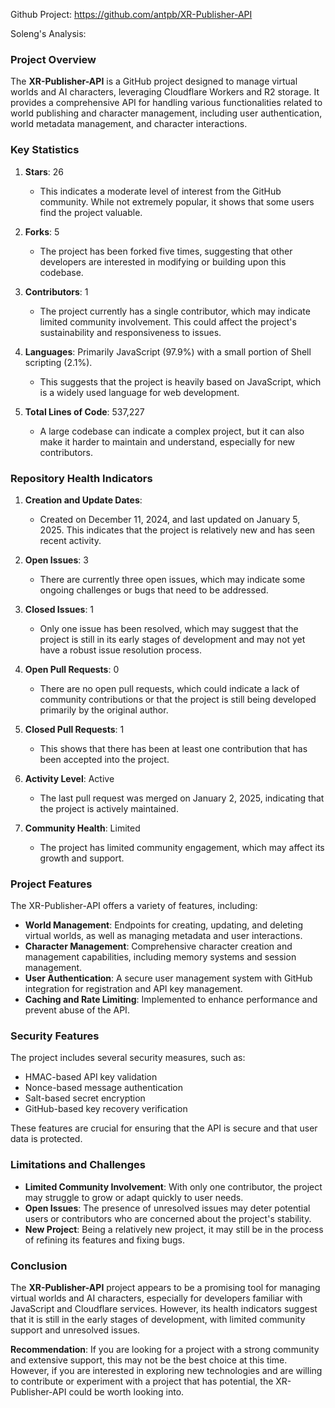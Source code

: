 Github Project: https://github.com/antpb/XR-Publisher-API

Soleng's Analysis:

### Project Overview

The **XR-Publisher-API** is a GitHub project designed to manage virtual worlds and AI characters, leveraging Cloudflare Workers and R2 storage. It provides a comprehensive API for handling various functionalities related to world publishing and character management, including user authentication, world metadata management, and character interactions.

### Key Statistics

1. **Stars**: 26
   - This indicates a moderate level of interest from the GitHub community. While not extremely popular, it shows that some users find the project valuable.

2. **Forks**: 5
   - The project has been forked five times, suggesting that other developers are interested in modifying or building upon this codebase.

3. **Contributors**: 1
   - The project currently has a single contributor, which may indicate limited community involvement. This could affect the project's sustainability and responsiveness to issues.

4. **Languages**: Primarily JavaScript (97.9%) with a small portion of Shell scripting (2.1%).
   - This suggests that the project is heavily based on JavaScript, which is a widely used language for web development.

5. **Total Lines of Code**: 537,227
   - A large codebase can indicate a complex project, but it can also make it harder to maintain and understand, especially for new contributors.

### Repository Health Indicators

1. **Creation and Update Dates**: 
   - Created on December 11, 2024, and last updated on January 5, 2025. This indicates that the project is relatively new and has seen recent activity.

2. **Open Issues**: 3
   - There are currently three open issues, which may indicate some ongoing challenges or bugs that need to be addressed.

3. **Closed Issues**: 1
   - Only one issue has been resolved, which may suggest that the project is still in its early stages of development and may not yet have a robust issue resolution process.

4. **Open Pull Requests**: 0
   - There are no open pull requests, which could indicate a lack of community contributions or that the project is still being developed primarily by the original author.

5. **Closed Pull Requests**: 1
   - This shows that there has been at least one contribution that has been accepted into the project.

6. **Activity Level**: Active
   - The last pull request was merged on January 2, 2025, indicating that the project is actively maintained.

7. **Community Health**: Limited
   - The project has limited community engagement, which may affect its growth and support.

### Project Features

The XR-Publisher-API offers a variety of features, including:

- **World Management**: Endpoints for creating, updating, and deleting virtual worlds, as well as managing metadata and user interactions.
- **Character Management**: Comprehensive character creation and management capabilities, including memory systems and session management.
- **User Authentication**: A secure user management system with GitHub integration for registration and API key management.
- **Caching and Rate Limiting**: Implemented to enhance performance and prevent abuse of the API.

### Security Features

The project includes several security measures, such as:

- HMAC-based API key validation
- Nonce-based message authentication
- Salt-based secret encryption
- GitHub-based key recovery verification

These features are crucial for ensuring that the API is secure and that user data is protected.

### Limitations and Challenges

- **Limited Community Involvement**: With only one contributor, the project may struggle to grow or adapt quickly to user needs.
- **Open Issues**: The presence of unresolved issues may deter potential users or contributors who are concerned about the project's stability.
- **New Project**: Being a relatively new project, it may still be in the process of refining its features and fixing bugs.

### Conclusion

The **XR-Publisher-API** project appears to be a promising tool for managing virtual worlds and AI characters, especially for developers familiar with JavaScript and Cloudflare services. However, its health indicators suggest that it is still in the early stages of development, with limited community support and unresolved issues.

**Recommendation**: If you are looking for a project with a strong community and extensive support, this may not be the best choice at this time. However, if you are interested in exploring new technologies and are willing to contribute or experiment with a project that has potential, the XR-Publisher-API could be worth looking into.